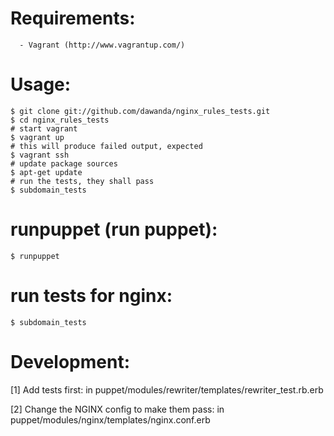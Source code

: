 # Requirements:

      - Vagrant (http://www.vagrantup.com/)

# Usage:

    $ git clone git://github.com/dawanda/nginx_rules_tests.git
    $ cd nginx_rules_tests
    # start vagrant
    $ vagrant up
    # this will produce failed output, expected
    $ vagrant ssh
    # update package sources
    $ apt-get update
    # run the tests, they shall pass
    $ subdomain_tests


# runpuppet (run  puppet):
    $ runpuppet

# run tests for nginx:
    $ subdomain_tests



# Development:

  [1] Add tests  first:
     in puppet/modules/rewriter/templates/rewriter_test.rb.erb

  [2] Change the NGINX config to make them pass:
     in puppet/modules/nginx/templates/nginx.conf.erb
